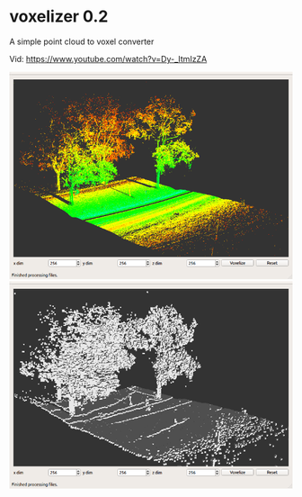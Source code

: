 # voxelizer 0.2

A simple point cloud to voxel converter

Vid: https://www.youtube.com/watch?v=Dy-_ItmIzZA

<img src="https://github.com/Logrus/voxelizer/blob/master/images/pc.png" />
<img src="https://github.com/Logrus/voxelizer/blob/master/images/vox.png" />
